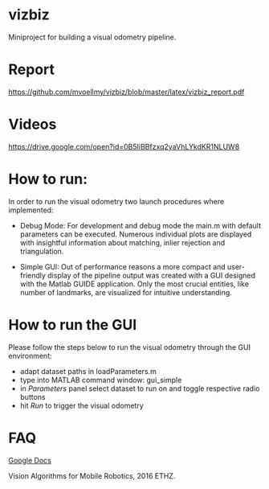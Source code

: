 # vizbiz
Miniproject for building a visual odometry pipeline.
# Report
https://github.com/mvoellmy/vizbiz/blob/master/latex/vizbiz_report.pdf
# Videos
https://drive.google.com/open?id=0B5IiBBfzxq2yaVhLYkdKR1NLUW8
# How to run:
In order to run the visual odometry two launch procedures where implemented:

* Debug Mode: For development and debug mode the main.m with default parameters can be executed. Numerous individual plots are displayed with insightful information about matching, inlier rejection and triangulation.

* Simple GUI: Out of performance reasons a more compact and user-friendly display of the pipeline output was created with a GUI designed with the Matlab GUIDE application. Only the most crucial entities, like number of landmarks, are visualized for intuitive understanding.

# How to run the GUI
Please follow the steps below to run the visual odometry through the GUI environment:

* adapt dataset paths in loadParameters.m
* type into MATLAB command window: gui_simple
* in *Parameters* panel select dataset to run on and toggle respective radio buttons
* hit *Run* to trigger the visual odometry

# FAQ
[Google Docs](https://docs.google.com/document/d/1RiG-70-2xwgPcNLGuMzIm5BZ4n8TPx_bFLPe546079E/edit "Whoever finds this last pays a round of coffe. ;) Sign here: Miro, Pascal, Fabio")

Vision Algorithms for Mobile Robotics, 2016 ETHZ.
